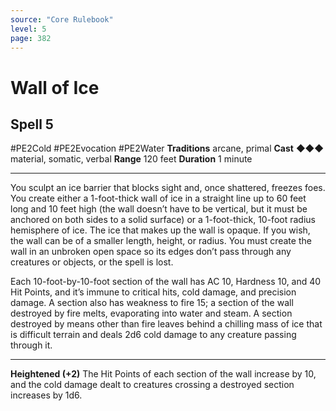 ```yaml
---
source: "Core Rulebook"
level: 5
page: 382
---
```


# Wall of Ice
## Spell 5
#PE2Cold #PE2Evocation #PE2Water 
**Traditions** arcane, primal
**Cast** ◆◆◆ material, somatic, verbal
**Range** 120 feet
**Duration** 1 minute

-----
You sculpt an ice barrier that blocks sight and, once shattered, freezes foes. You create either a 1-foot-thick wall of ice in a straight line up to 60 feet long and 10 feet high (the wall doesn’t have to be vertical, but it must be anchored on both sides to a solid surface) or a 1-foot-thick, 10-foot radius hemisphere of ice. The ice that makes up the wall is opaque. If you wish, the wall can be of a smaller length, height, or radius. You must create  the wall in an unbroken open space so its edges don’t pass through any creatures or objects, or the spell is lost.

Each 10-foot-by-10-foot section of the wall has AC 10, Hardness 10, and 40 Hit Points, and it’s immune to critical hits, cold damage, and precision damage. A section also has weakness to fire 15; a section of the wall destroyed by fire melts, evaporating into water and steam. A section destroyed by means other than fire leaves behind a chilling mass of ice that is difficult terrain and deals 2d6 cold damage to any creature passing through it.

---
**Heightened (+2)** The Hit Points of each section of the wall increase by 10, and the cold damage dealt to creatures crossing a destroyed section increases by 1d6.